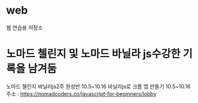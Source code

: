 # web
웹 연습용 저장소

<h1>노마드 첼린지 및 노마드 바닐라 js수강한 기록을 남겨둠</h1>

노마드 첼린지 바닐라js2주 완성반 10.5~10.16
바닐라js로 크롬 앱 만들기 10.5~10.16
주소 : https://nomadcoders.co/javascript-for-beginners/lobby
